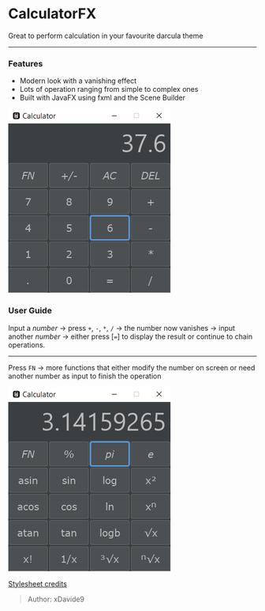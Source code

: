 # CalculatorFX

Great to perform calculation in your favourite darcula theme

<hr>

### Features

- Modern look with a vanishing effect
- Lots of operation ranging from simple to complex ones
- Built with JavaFX using fxml and the Scene Builder

![pic](readmepics/1.png)

### User Guide

Input a _number_ -> press `+`, `-`, `*`, `/` -> the number now vanishes -> input another _number_ -> either press [`=`] to display the result or continue to chain operations.

<hr>

Press `FN` -> more functions that either modify the number on screen or need another number as input to finish the operation

![pic](readmepics/2.png)

<a href="https://github.com/mouse0w0/darculafx">Stylesheet credits</a>

> Author: xDavide9
